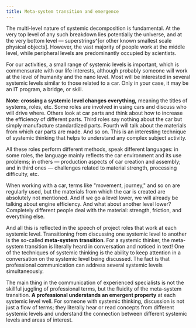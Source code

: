```yaml
---
title: Meta-system transition and emergence
---
```


The multi-level nature of systemic decomposition is fundamental. At the very top level of any such breakdown lies potentially the universe, and at the very bottom level — superstrings^[or other known smallest scale physical objects]. However, the vast majority of people work at the middle level, while peripheral levels are predominantly occupied by scientists.

For our activities, a small range of systemic levels is important, which is commensurate with our life interests, although probably someone will work at the level of humanity and the nano level. Most will be interested in several systemic levels similar to those related to a car. Only in your case, it may be an IT program, a bridge, or skill.

**Note: crossing a systemic level changes everything,** meaning the titles of systems, roles, etc. Some roles are involved in using cars and discuss who will drive where. Others look at car parts and think about how to increase the efficiency of different parts. Third roles say nothing about the car but simply manufacture standardized parts. Fourth will talk about the materials from which car parts are made. And so on. This is an interesting technique of systemic thinking that helps to understand any complex subject activity.

All these roles perform different methods, speak different languages: in some roles, the language mainly reflects the car environment and its use problems; in others — production aspects of car creation and assembly; and in third ones — challenges related to material strength, processing difficulty, etc.

When working with a car, terms like "movement, journey," and so on are regularly used, but the materials from which the car is created are absolutely not mentioned. And if we go a level lower, we will already be talking about engine efficiency. And what about another level lower? Completely different people deal with the material: strength, friction, and everything else.

And all this is reflected in the speech of project roles that work at each systemic level. Transitioning from discussing one systemic level to another is the so-called **meta-system** **transition**. For a systemic thinker, the meta-system transition is literally heard in conversation and noticed in text! One of the techniques of systemic thinking is the ability to keep attention in a conversation on the systemic level being discussed. The fact is that professional communication can address several systemic levels simultaneously.

The main thing in the communication of experienced specialists is not the skillful juggling of professional terms, but the fluidity of the meta-system transition. **A professional understands an emergent property** at each systemic level well. For someone with systemic thinking, discussion is not just a flow of terms; they literally hear or read concepts from different systemic levels and understand the connection between different systemic levels and areas of interest.